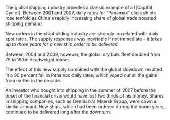 The global shipping industry provides a classic example of a [[Capital Cycle]].
Between 2001 and 2007, daily rates for "Panamax" class shipts rose tenfold as China's rapidly increasing share of global trade boosted shipping demand. 

New orders in the shipbuilding industry are strongly correlated with daily spot rates. The supply responses was inevitable if not immediate - *it takes up to three years for a new ship order to be delivered.*

Between 2004 and 2009, however, the global dry bulk fleet doubled from 75 to 150m deadweight tonnes. 

The effect of this new supply combined with the global slowdown resulted in a 90 percent fall in Panamax daily rates, which wiped out  all the gains from earlier in the decade. 

An investor who bought into shipping in the summer of 2007 before the onset of the financial crisis would have lost two thirds of his money. Shares in shipping companies, such as Denmark's Maersk Group, were down a similar amount. New ships, which had been ordered during the boom years, continued to be delivered long after the downturn.